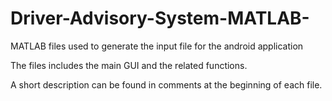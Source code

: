 # Driver-Advisory-System-MATLAB-
MATLAB files used to generate the input file for the android application 

The files includes the main GUI and the related functions. 

A short description can be found in comments at the beginning of each file. 
